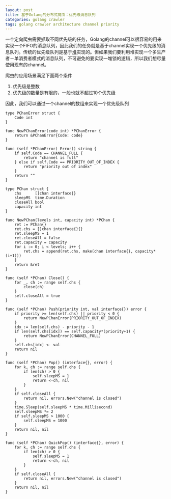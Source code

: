 ```yaml
---
layout: post
title: 基于Golang的分布式爬虫：优先级消息队列
categories: golang crawler
tags: golang crawler architecture channel priority
---
```


一个定向爬虫需要抓取不同优先级的任务，Golang的channel可以很容易的用来实现一个FIFO的消息队列，因此我们的任务就是基于channel实现一个优先级的消息队列。传统的优先级队列是基于[堆](http://en.wikipedia.org/wiki/Priority_queue)实现的。但如果我们要利用堆实现一个多生产者－单消费者模式的消息队列，不可避免的要实现一堆锁的逻辑，所以我们想尽量使用现有的channel。

爬虫的应用场景满足下面两个条件

1. 优先级是整数
2. 优先级的数量是有限的，一般也就不超过10个优先级

因此，我们可以通过一个channel的数组来实现一个优先级队列


	type PChanError struct {
		Code int
	}

	func NewPChanError(code int) *PChanError {
		return &PChanError{Code: code}
	}

	func (self *PChanError) Error() string {
		if self.Code == CHANNEL_FULL {
			return "channel is full"
		} else if self.Code == PRIORITY_OUT_OF_INDEX {
			return "priority out of index"
		}
		return ""
	}

	type PChan struct {
		chs      []chan interface{}
		sleepMS  time.Duration
		closeAll bool
		capacity int
	}

	func NewPChan(levels int, capacity int) *PChan {
		ret := PChan{}
		ret.chs = []chan interface{}{}
		ret.sleepMS = 1
		ret.closeAll = false
		ret.capacity = capacity
		for i := 0; i < levels; i++ {
			ret.chs = append(ret.chs, make(chan interface{}, capacity*(i+1)))
		}
		return &ret
	}

	func (self *PChan) Close() {
		for _, ch := range self.chs {
			close(ch)
		}
		self.closeAll = true
	}

	func (self *PChan) Push(priority int, val interface{}) error {
		if priority >= len(self.chs) || priority < 0 {
			return NewPChanError(PRIORITY_OUT_OF_INDEX)
		}
		idx := len(self.chs) - priority - 1
		if len(self.chs[idx]) == self.capacity*(priority+1) {
			return NewPChanError(CHANNEL_FULL)
		}
		self.chs[idx] <- val
		return nil
	}

	func (self *PChan) Pop() (interface{}, error) {
		for k, ch := range self.chs {
			if len(ch) > 0 {
				self.sleepMS = 1
				return <-ch, nil
			}
		}
		if self.closeAll {
			return nil, errors.New("channel is closed")
		}
		time.Sleep(self.sleepMS * time.Millisecond)
		self.sleepMS *= 2
		if self.sleepMS > 1000 {
			self.sleepMS = 1000
		}
		return nil, nil
	}

	func (self *PChan) QuickPop() (interface{}, error) {
		for k, ch := range self.chs {
			if len(ch) > 0 {
				self.sleepMS = 1
				return <-ch, nil
			}
		}
		if self.closeAll {
			return nil, errors.New("channel is closed")
		}
		return nil, nil
	}

